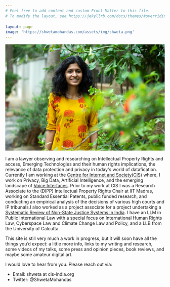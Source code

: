 ```yaml
---
# Feel free to add content and custom Front Matter to this file.
# To modify the layout, see https://jekyllrb.com/docs/themes/#overriding-theme-defaults

layout: page
image: 'https://shwetamohandas.com/assets/img/shweta.png'
---
```

![Home Image](/assets/img/home.png)

I am a lawyer observing and researching on Intellectual Property Rights and access, Emerging Technologies and their human rights implications, the relevance of data protection and privacy in today's world of datafication. Currently I am working at the [Centre for Internet and Society(CIS)](https://cis-india.org/) where, I work on Privacy, Big Data, Artificial Intelligence, and the emerging landscape of [Voice Interfaces](https://cis-india.org/raw/making-voices-heard-project-announcement#:~:text=use%2C%20and%20regulation.-,Through%20the%20Making%20Voice%20Heard%20Project%20supported%20by%20Mozilla%20Corporation,voice%20interfaces%20in%20Indian%20languages%3F). Prior to my work at CIS I was a Research Associate to the (DIPP) Intellectual Property Rights Chair at IIT Madras, working on Standard Essential Patents, public funded research, and conducting an empirical analysis of the decisions of various high courts and IP tribunals.I also worked as a project associate for a project undertaking a [Systematic Review of Non-State Justice Systems in India](https://assets.publishing.service.gov.uk/media/5b0fe39d40f0b634c24e6190/NSJ-Final-Sept04_report.pdf). I have an LLM in Public International Law with a special focus on International Human Rights Law, Cyberspace Law and Climate Change Law and Policy, and a LLB from the University of Calcutta.

This site is still very much a work in progress, but it will soon have all the things you’d expect: a little more info, links to my writing and research, some videos of my talks, some press and opinion pieces, book reviews, and maybe some amateur digital art.

I would love to hear from you. Please reach out via:
- Email: shweta at cis-india.org
- Twitter: @ShwetaMohandas
